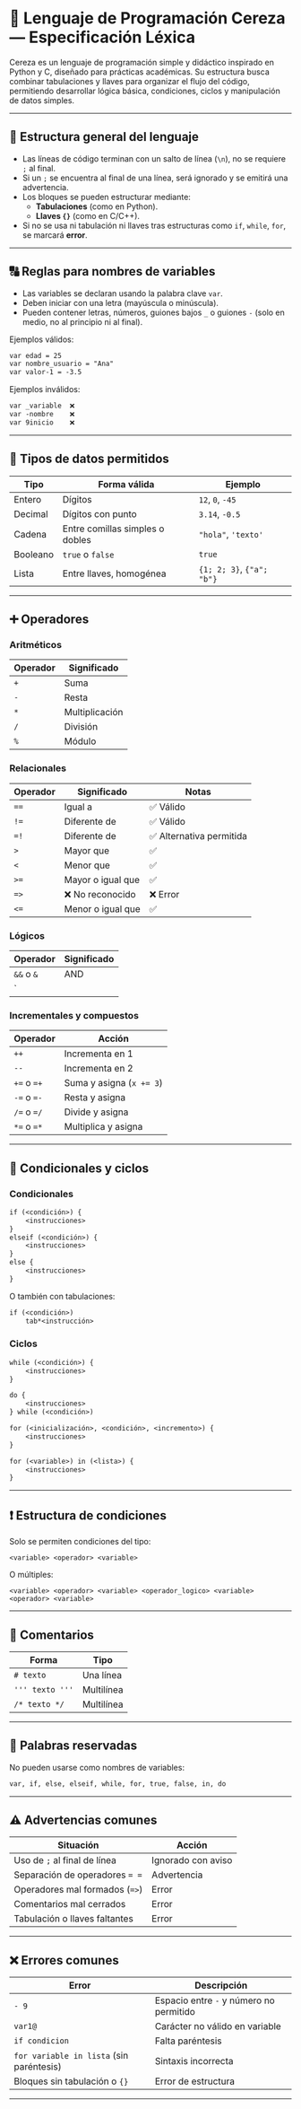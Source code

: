 
# 🍒 Lenguaje de Programación Cereza — Especificación Léxica

Cereza es un lenguaje de programación simple y didáctico inspirado en Python y C, diseñado para prácticas académicas. Su estructura busca combinar tabulaciones y llaves para organizar el flujo del código, permitiendo desarrollar lógica básica, condiciones, ciclos y manipulación de datos simples.

---

## 📌 Estructura general del lenguaje

- Las líneas de código terminan con un salto de línea (`\n`), no se requiere `;` al final.
- Si un `;` se encuentra al final de una línea, será ignorado y se emitirá una advertencia.
- Los bloques se pueden estructurar mediante:
  - **Tabulaciones** (como en Python).
  - **Llaves `{}`** (como en C/C++).
- Si no se usa ni tabulación ni llaves tras estructuras como `if`, `while`, `for`, se marcará **error**.

---

## 🔠 Reglas para nombres de variables

- Las variables se declaran usando la palabra clave `var`.
- Deben iniciar con una letra (mayúscula o minúscula).
- Pueden contener letras, números, guiones bajos `_` o guiones `-` (solo en medio, no al principio ni al final).

Ejemplos válidos:
```txt
var edad = 25
var nombre_usuario = "Ana"
var valor-1 = -3.5
```

Ejemplos inválidos:
```txt
var _variable  ❌
var -nombre    ❌
var 9inicio    ❌
```

---

## 🔢 Tipos de datos permitidos

| Tipo        | Forma válida | Ejemplo                  |
|-------------|--------------|---------------------------|
| Entero      | Dígitos       | `12`, `0`, `-45`         |
| Decimal     | Dígitos con punto | `3.14`, `-0.5`        |
| Cadena      | Entre comillas simples o dobles | `"hola"`, `'texto'` |
| Booleano    | `true` o `false` | `true`               |
| Lista       | Entre llaves, homogénea | `{1; 2; 3}`, `{"a"; "b"}` |

---

## ➕ Operadores

### Aritméticos

| Operador | Significado     |
|----------|------------------|
| `+`      | Suma             |
| `-`      | Resta            |
| `*`      | Multiplicación   |
| `/`      | División         |
| `%`      | Módulo           |

### Relacionales

| Operador | Significado        | Notas                     |
|----------|--------------------|---------------------------|
| `==`     | Igual a            | ✅ Válido                  |
| `!=`     | Diferente de       | ✅ Válido                  |
| `=!`     | Diferente de       | ✅ Alternativa permitida   |
| `>`      | Mayor que          | ✅                        |
| `<`      | Menor que          | ✅                        |
| `>=`     | Mayor o igual que  | ✅                        |
| `=>`     | ❌ No reconocido   | ❌ Error                  |
| `<=`     | Menor o igual que  | ✅                        |

### Lógicos

| Operador | Significado |
|----------|------------|
| `&&` o `&` | AND       |
| `||` o `|` | OR        |

### Incrementales y compuestos

| Operador | Acción                          |
|----------|----------------------------------|
| `++`     | Incrementa en 1                  |
| `--`     | Incrementa en 2                  |
| `+=` o `=+` | Suma y asigna (`x += 3`)      |
| `-=` o `=-` | Resta y asigna                |
| `/=` o `=/` | Divide y asigna               |
| `*=` o `=*` | Multiplica y asigna           |

---

## 🔁 Condicionales y ciclos

### Condicionales

```txt
if (<condición>) {
    <instrucciones>
}
elseif (<condición>) {
    <instrucciones>
}
else {
    <instrucciones>
}
```

O también con tabulaciones:

```txt
if (<condición>)
    tab*<instrucción>
```

### Ciclos

```txt
while (<condición>) {
    <instrucciones>
}

do {
    <instrucciones>
} while (<condición>)

for (<inicialización>, <condición>, <incremento>) {
    <instrucciones>
}

for (<variable>) in (<lista>) {
    <instrucciones>
}
```

---

## ❗ Estructura de condiciones

Solo se permiten condiciones del tipo:

```
<variable> <operador> <variable>
```

O múltiples:

```
<variable> <operador> <variable> <operador_logico> <variable> <operador> <variable>
```

---

## 💬 Comentarios

| Forma       | Tipo        |
|-------------|-------------|
| `# texto`   | Una línea   |
| `''' texto '''` | Multilínea |
| `/* texto */`   | Multilínea |

---

## 🔐 Palabras reservadas

No pueden usarse como nombres de variables:

```txt
var, if, else, elseif, while, for, true, false, in, do
```

---

## ⚠️ Advertencias comunes

| Situación                          | Acción              |
|-----------------------------------|---------------------|
| Uso de `;` al final de línea      | Ignorado con aviso  |
| Separación de operadores `= =`    | Advertencia         |
| Operadores mal formados (`=>`)    | Error               |
| Comentarios mal cerrados          | Error               |
| Tabulación o llaves faltantes     | Error               |

---

## ❌ Errores comunes

| Error                             | Descripción                             |
|----------------------------------|-----------------------------------------|
| `- 9`                            | Espacio entre `-` y número no permitido |
| `var1@`                          | Carácter no válido en variable          |
| `if condicion`                   | Falta paréntesis                        |
| `for variable in lista` (sin paréntesis) | Sintaxis incorrecta          |
| Bloques sin tabulación o `{}`   | Error de estructura                     |

---

